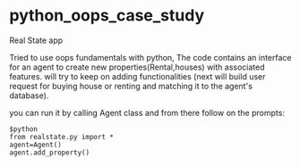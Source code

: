 # python_oops_case_study
Real State app 


Tried to use  oops fundamentals with python,
The code contains an interface for an agent to create new properties(Rental,houses) with associated features.
will try to keep on adding functionalities (next will build user request for buying house or renting and matching it to the agent's database).


you can run it by calling Agent class and from there follow on the prompts:

```
$python
from realstate.py import *
agent=Agent()
agent.add_property()
```
